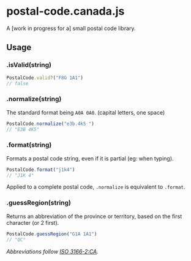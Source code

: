 # postal-code.canada.js

A \[work in progress for a\] small postal code library.

## Usage

### .isValid(string)
```js
PostalCode.valid?("F8G 1A1") 
// false
```

### .normalize(string)
The standard format being `A0A 0A0`. (capital letters, one space)

```js
PostalCode.normalize("e3b.4k5 ") 
// "E3B 4K5"
```

### .format(string)
Formats a postal code string, even if it is partial (eg: when typing). 

```js
PostalCode.format("j1k4") 
// "J1K 4"
```

Applied to a complete postal code, `.normalize` is equivalent to `.format`.

### .guessRegion(string)
Returns an abbreviation of the province or territory, based on the first character (or 2 first).

```js
PostalCode.guessRegion("G1A 1A1")
// "QC"
```

*Abbreviations follow [ISO 3166-2:CA][30].*

[30]: https://en.wikipedia.org/wiki/Canadian_postal_abbreviations_for_provinces_and_territories#Names_and_abbreviations
